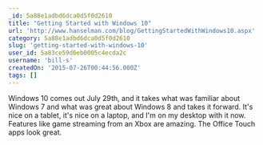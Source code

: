 ```yaml
---
_id: 5a88e1adbd6dca0d5f0d2610
title: "Getting Started with Windows 10"
url: 'http://www.hanselman.com/blog/GettingStartedWithWindows10.aspx'
category: 5a88e1adbd6dca0d5f0d2610
slug: 'getting-started-with-windows-10'
user_id: 5a83ce59d6eb0005c4ecda2c
username: 'bill-s'
createdOn: '2015-07-26T00:44:56.000Z'
tags: []
---
```


Windows 10 comes out July 29th, and it takes what was familiar about Windows 7 and what was great about Windows 8 and takes it forward. It's nice on a tablet, it's nice on a laptop, and I'm on my desktop with it now. Features like game streaming from an Xbox are amazing. The Office Touch apps look great.
